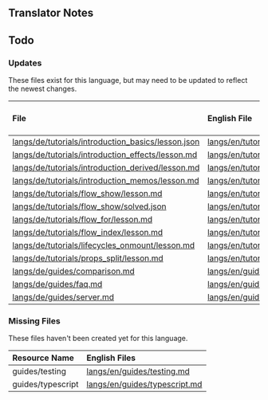 
## Translator Notes

## Todo

### Updates  
These files exist for this language, but may need to be updated to reflect the newest changes.  
<!--MM:START (UPDATED:lang=de) -->
| File                                                                                                                                                     | English File                                                                                                                                             | Last Updated (EN)                                                                                   | Last Updated (DE)                                                                                   |
| :------------------------------------------------------------------------------------------------------------------------------------------------------- | :------------------------------------------------------------------------------------------------------------------------------------------------------- | :-------------------------------------------------------------------------------------------------- | :-------------------------------------------------------------------------------------------------- |
| [langs/de/tutorials/introduction_basics/lesson.json](https://github.com/solidjs/solid-docs/tree/main/langs/de/tutorials/introduction_basics/lesson.json) | [langs/en/tutorials/introduction_basics/lesson.json](https://github.com/solidjs/solid-docs/tree/main/langs/en/tutorials/introduction_basics/lesson.json) | [11/24/2021](https://github.com/solidjs/solid-docs/commit/6c1b8c3ab3599edf095b69d2ea8b165198437b53) | [10/22/2021](https://github.com/solidjs/solid-docs/commit/b3f7f9ecc9f3bab59726e0cb7a95deb3dfee612e) |
| [langs/de/tutorials/introduction_effects/lesson.md](https://github.com/solidjs/solid-docs/tree/main/langs/de/tutorials/introduction_effects/lesson.md)   | [langs/en/tutorials/introduction_effects/lesson.md](https://github.com/solidjs/solid-docs/tree/main/langs/en/tutorials/introduction_effects/lesson.md)   | [11/24/2021](https://github.com/solidjs/solid-docs/commit/6c1b8c3ab3599edf095b69d2ea8b165198437b53) | [10/22/2021](https://github.com/solidjs/solid-docs/commit/b3f7f9ecc9f3bab59726e0cb7a95deb3dfee612e) |
| [langs/de/tutorials/introduction_derived/lesson.md](https://github.com/solidjs/solid-docs/tree/main/langs/de/tutorials/introduction_derived/lesson.md)   | [langs/en/tutorials/introduction_derived/lesson.md](https://github.com/solidjs/solid-docs/tree/main/langs/en/tutorials/introduction_derived/lesson.md)   | [11/24/2021](https://github.com/solidjs/solid-docs/commit/6c1b8c3ab3599edf095b69d2ea8b165198437b53) | [10/22/2021](https://github.com/solidjs/solid-docs/commit/b3f7f9ecc9f3bab59726e0cb7a95deb3dfee612e) |
| [langs/de/tutorials/introduction_memos/lesson.md](https://github.com/solidjs/solid-docs/tree/main/langs/de/tutorials/introduction_memos/lesson.md)       | [langs/en/tutorials/introduction_memos/lesson.md](https://github.com/solidjs/solid-docs/tree/main/langs/en/tutorials/introduction_memos/lesson.md)       | [11/24/2021](https://github.com/solidjs/solid-docs/commit/6c1b8c3ab3599edf095b69d2ea8b165198437b53) | [10/22/2021](https://github.com/solidjs/solid-docs/commit/b3f7f9ecc9f3bab59726e0cb7a95deb3dfee612e) |
| [langs/de/tutorials/flow_show/lesson.md](https://github.com/solidjs/solid-docs/tree/main/langs/de/tutorials/flow_show/lesson.md)                         | [langs/en/tutorials/flow_show/lesson.md](https://github.com/solidjs/solid-docs/tree/main/langs/en/tutorials/flow_show/lesson.md)                         | [2/20/2022](https://github.com/solidjs/solid-docs/commit/8510f62a38a6e47be3ba357e0dddf0f9d4ec9476)  | [10/22/2021](https://github.com/solidjs/solid-docs/commit/b3f7f9ecc9f3bab59726e0cb7a95deb3dfee612e) |
| [langs/de/tutorials/flow_show/solved.json](https://github.com/solidjs/solid-docs/tree/main/langs/de/tutorials/flow_show/solved.json)                     | [langs/en/tutorials/flow_show/solved.json](https://github.com/solidjs/solid-docs/tree/main/langs/en/tutorials/flow_show/solved.json)                     | [2/20/2022](https://github.com/solidjs/solid-docs/commit/8510f62a38a6e47be3ba357e0dddf0f9d4ec9476)  | [10/22/2021](https://github.com/solidjs/solid-docs/commit/b3f7f9ecc9f3bab59726e0cb7a95deb3dfee612e) |
| [langs/de/tutorials/flow_for/lesson.md](https://github.com/solidjs/solid-docs/tree/main/langs/de/tutorials/flow_for/lesson.md)                           | [langs/en/tutorials/flow_for/lesson.md](https://github.com/solidjs/solid-docs/tree/main/langs/en/tutorials/flow_for/lesson.md)                           | [1/12/2022](https://github.com/solidjs/solid-docs/commit/d8cc6835474fe6e0719041a59462cbad95a1f524)  | [10/22/2021](https://github.com/solidjs/solid-docs/commit/b3f7f9ecc9f3bab59726e0cb7a95deb3dfee612e) |
| [langs/de/tutorials/flow_index/lesson.md](https://github.com/solidjs/solid-docs/tree/main/langs/de/tutorials/flow_index/lesson.md)                       | [langs/en/tutorials/flow_index/lesson.md](https://github.com/solidjs/solid-docs/tree/main/langs/en/tutorials/flow_index/lesson.md)                       | [11/18/2021](https://github.com/solidjs/solid-docs/commit/ef75f664152877f0b100f7643c27e00126d03c2f) | [10/22/2021](https://github.com/solidjs/solid-docs/commit/b3f7f9ecc9f3bab59726e0cb7a95deb3dfee612e) |
| [langs/de/tutorials/lifecycles_onmount/lesson.md](https://github.com/solidjs/solid-docs/tree/main/langs/de/tutorials/lifecycles_onmount/lesson.md)       | [langs/en/tutorials/lifecycles_onmount/lesson.md](https://github.com/solidjs/solid-docs/tree/main/langs/en/tutorials/lifecycles_onmount/lesson.md)       | [2/19/2022](https://github.com/solidjs/solid-docs/commit/59512f1613c208c8f66fafb1ab0a9f8b7eaba20c)  | [10/22/2021](https://github.com/solidjs/solid-docs/commit/b3f7f9ecc9f3bab59726e0cb7a95deb3dfee612e) |
| [langs/de/tutorials/props_split/lesson.md](https://github.com/solidjs/solid-docs/tree/main/langs/de/tutorials/props_split/lesson.md)                     | [langs/en/tutorials/props_split/lesson.md](https://github.com/solidjs/solid-docs/tree/main/langs/en/tutorials/props_split/lesson.md)                     | [2/22/2022](https://github.com/solidjs/solid-docs/commit/155a171e1c71f044d3fc5d8eeab1b36c4e7055dd)  | [10/22/2021](https://github.com/solidjs/solid-docs/commit/b3f7f9ecc9f3bab59726e0cb7a95deb3dfee612e) |
| [langs/de/guides/comparison.md](https://github.com/solidjs/solid-docs/tree/main/langs/de/guides/comparison.md)                                           | [langs/en/guides/comparison.md](https://github.com/solidjs/solid-docs/tree/main/langs/en/guides/comparison.md)                                           | [3/18/2022](https://github.com/solidjs/solid-docs/commit/b976903437785c5d4dea6426cec798ed761d15a5)  | [11/10/2021](https://github.com/solidjs/solid-docs/commit/a34a82b87a646608dd92dce0c83689d173c17058) |
| [langs/de/guides/faq.md](https://github.com/solidjs/solid-docs/tree/main/langs/de/guides/faq.md)                                                         | [langs/en/guides/faq.md](https://github.com/solidjs/solid-docs/tree/main/langs/en/guides/faq.md)                                                         | [3/19/2022](https://github.com/solidjs/solid-docs/commit/b7472de48fbd1034ff510b3456d1544d97b50e67)  | [11/10/2021](https://github.com/solidjs/solid-docs/commit/a34a82b87a646608dd92dce0c83689d173c17058) |
| [langs/de/guides/server.md](https://github.com/solidjs/solid-docs/tree/main/langs/de/guides/server.md)                                                   | [langs/en/guides/server.md](https://github.com/solidjs/solid-docs/tree/main/langs/en/guides/server.md)                                                   | [1/10/2022](https://github.com/solidjs/solid-docs/commit/6208d0f611fa37e86d546f2ea11a147ee7c6e31f)  | [10/22/2021](https://github.com/solidjs/solid-docs/commit/b3f7f9ecc9f3bab59726e0cb7a95deb3dfee612e) |

<!--MM:END-->
### Missing Files  
These files haven't been created yet for this language.  
<!--MM:START (CREATED:lang=de) -->
| Resource Name     | English Files                                                                                                  |
| :---------------- | :------------------------------------------------------------------------------------------------------------- |
| guides/testing    | [langs/en/guides/testing.md](https://github.com/solidjs/solid-docs/tree/main/langs/en/guides/testing.md)       |
| guides/typescript | [langs/en/guides/typescript.md](https://github.com/solidjs/solid-docs/tree/main/langs/en/guides/typescript.md) |

<!--MM:END-->
        